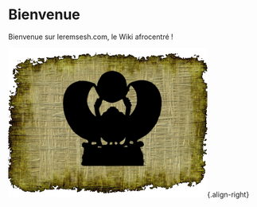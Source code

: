 <!-- TITLE: LEREMSESH.COM -->
<!-- SUBTITLE: Page d'acceuil -->


# Bienvenue
Bienvenue sur leremsesh.com, le Wiki afrocentré !

![Logo Leremsesh Com](/uploads/logo/logo-leremsesh-com.png "Logo Leremsesh Com"){.align-right}